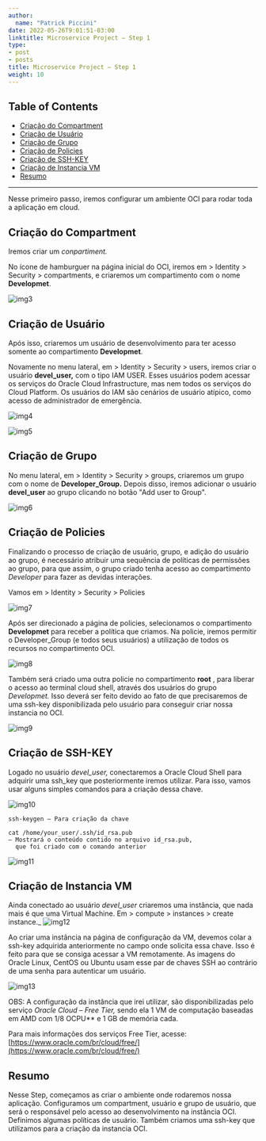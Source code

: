 ```yaml
---
author:
  name: "Patrick Piccini"
date: 2022-05-26T9:01:51-03:00
linktitle: Microservice Project – Step 1
type:
- post
- posts
title: Microservice Project – Step 1
weight: 10
---
```


## Table of Contents
- [Criação do Compartment](#cria%C3%A7%C3%A3o-do-compartment)
- [Criação de Usuário](#cria%C3%A7%C3%A3o-de-usu%C3%A1rio)
- [Criação de Grupo](#cria%C3%A7%C3%A3o-de-grupo)
- [Criação de Policies](#cria%C3%A7%C3%A3o-de-policies)
- [Criação de SSH-KEY](#cria%C3%A7%C3%A3o-de-ssh-key)
- [Criação de Instancia VM](#cria%C3%A7%C3%A3o-de-instancia-vm)
- [Resumo](#resumo)
---


Nesse primeiro passo, iremos configurar um ambiente OCI para rodar toda a aplicação em cloud.

## Criação do Compartment

Iremos criar um _conpartiment._

No ícone de hamburguer na página inicial do OCI, iremos em > Identity > Security > compartments, e criaremos um compartimento com o nome **Developmet**.

![img3](/images/microservice_project/img3.jpg)

## Criação de Usuário

Após isso, criaremos um usuário de desenvolvimento para ter acesso somente ao compartimento **Developmet**.

Novamente no menu lateral, em > Identity > Security > users, iremos criar o usuário **devel\_user,** com o tipo IAM USER. Esses usuários podem acessar os serviços do Oracle Cloud Infrastructure, mas nem todos os serviços do Cloud Platform. Os usuários do IAM são cenários de usuário atípico, como acesso de administrador de emergência.

![img4](/images/microservice_project/img4.jpg)

![img5](/images/microservice_project/img5.jpg)

## Criação de Grupo

No menu lateral, em > Identity > Security > groups, criaremos um grupo com o nome de **Developer\_Group.** Depois disso, iremos adicionar o usuário **devel\_user** ao grupo clicando no botão "Add user to Group".

![img6](/images/microservice_project/img6.jpg)

## Criação de Policies

Finalizando o processo de criação de usuário, grupo, e adição do usuário ao grupo, é necessário atribuir uma sequência de políticas de permissões ao grupo, para que assim, o grupo criado tenha acesso ao compartimento _Developer_ para fazer as devidas interações.

Vamos em > Identity > Security > Policies

![img7](/images/microservice_project/img7.jpg)

Após ser direcionado a página de policies, selecionamos o compartimento **Developmet** para receber a política que criamos. Na policie, iremos permitir o Developer\_Group (e todos seus usuários) a utilização de todos os recursos no compartimento OCI.

![img8](/images/microservice_project/img8.jpg)

Também será criado uma outra policie no compartimento **root** , para liberar o acesso ao terminal cloud shell, através dos usuários do grupo _Developmet._ Isso deverá ser feito devido ao fato de que precisaremos de uma ssh-key disponibilizada pelo usuário para conseguir criar nossa instancia no OCI.

![img9](/images/microservice_project/img9.jpg)

## Criação de SSH-KEY

Logado no usuário _devel\_user,_ conectaremos a Oracle Cloud Shell para adquirir uma ssh\_key que posteriormente iremos utilizar. Para isso, vamos usar alguns simples comandos para a criação dessa chave.

![img10](/images/microservice_project/img10.jpg) 

~~~ cli
ssh-keygen – Para criação da chave

cat /home/your_user/.ssh/id_rsa.pub 
– Mostrará o conteúdo contido no arquivo id_rsa.pub,
  que foi criado com o comando anterior
~~~

![img11](/images/microservice_project/img11.jpg)

## Criação de Instancia VM

Ainda conectado ao usuário _devel\_user_ criaremos uma instância, que nada mais é que uma Virtual Machine. Em > compute > instances > create instance._
![img12](/images/microservice_project/img12.jpg)

Ao criar uma instância na página de configuração da VM, devemos colar a ssh-key adquirida anteriormente no campo onde solicita essa chave. Isso é feito para que se consiga acessar a VM remotamente. As imagens do Oracle Linux, CentOS ou Ubuntu usam esse par de chaves SSH ao contrário de uma senha para autenticar um usuário.

![img13](/images/microservice_project/img13.jpg)

OBS: A configuração da instância que irei utilizar, são disponibilizadas pelo serviço _Oracle Cloud – Free Tier,_ sendo ela 1 VM de computação baseadas em AMD com 1/8 OCPU\*\* e 1 GB de memória cada.

Para mais informações dos serviços Free Tier, acesse: [https://www.oracle.com/br/cloud/free/](https://www.oracle.com/br/cloud/free/)

## Resumo

Nesse Step, começamos as criar o ambiente onde rodaremos nossa aplicação. Configuramos um compartment, usuário e grupo de usuário, que será o responsável pelo acesso ao desenvolvimento na instância OCI. Definimos algumas políticas de usuário. Também criamos uma ssh-key que utilizamos para a criação da instancia OCI.